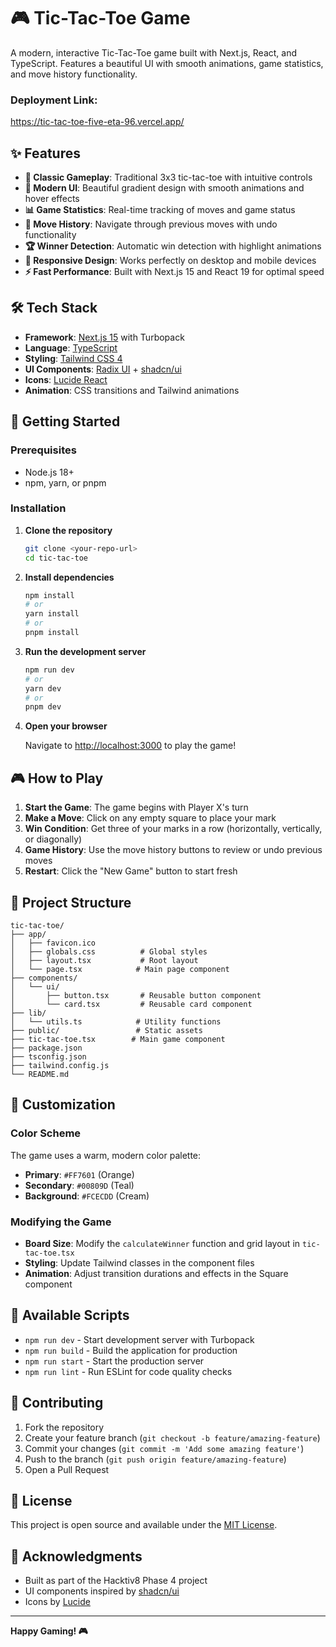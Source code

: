 # 🎮 Tic-Tac-Toe Game

A modern, interactive Tic-Tac-Toe game built with Next.js, React, and TypeScript. Features a beautiful UI with smooth animations, game statistics, and move history functionality.

### Deployment Link:
https://tic-tac-toe-five-eta-96.vercel.app/

## ✨ Features

- **🎯 Classic Gameplay**: Traditional 3x3 tic-tac-toe with intuitive controls
- **🎨 Modern UI**: Beautiful gradient design with smooth animations and hover effects
- **📊 Game Statistics**: Real-time tracking of moves and game status
- **📝 Move History**: Navigate through previous moves with undo functionality
- **🏆 Winner Detection**: Automatic win detection with highlight animations
- **🎨 Responsive Design**: Works perfectly on desktop and mobile devices
- **⚡ Fast Performance**: Built with Next.js 15 and React 19 for optimal speed

## 🛠️ Tech Stack

- **Framework**: [Next.js 15](https://nextjs.org/) with Turbopack
- **Language**: [TypeScript](https://www.typescriptlang.org/)
- **Styling**: [Tailwind CSS 4](https://tailwindcss.com/)
- **UI Components**: [Radix UI](https://www.radix-ui.com/) + [shadcn/ui](https://ui.shadcn.com/)
- **Icons**: [Lucide React](https://lucide.dev/)
- **Animation**: CSS transitions and Tailwind animations

## 🚀 Getting Started

### Prerequisites

- Node.js 18+
- npm, yarn, or pnpm

### Installation

1. **Clone the repository**

   ```bash
   git clone <your-repo-url>
   cd tic-tac-toe
   ```

2. **Install dependencies**

   ```bash
   npm install
   # or
   yarn install
   # or
   pnpm install
   ```

3. **Run the development server**

   ```bash
   npm run dev
   # or
   yarn dev
   # or
   pnpm dev
   ```

4. **Open your browser**

   Navigate to [http://localhost:3000](http://localhost:3000) to play the game!

## 🎮 How to Play

1. **Start the Game**: The game begins with Player X's turn
2. **Make a Move**: Click on any empty square to place your mark
3. **Win Condition**: Get three of your marks in a row (horizontally, vertically, or diagonally)
4. **Game History**: Use the move history buttons to review or undo previous moves
5. **Restart**: Click the "New Game" button to start fresh

## 📁 Project Structure

```
tic-tac-toe/
├── app/
│   ├── favicon.ico
│   ├── globals.css          # Global styles
│   ├── layout.tsx           # Root layout
│   └── page.tsx            # Main page component
├── components/
│   └── ui/
│       ├── button.tsx       # Reusable button component
│       └── card.tsx         # Reusable card component
├── lib/
│   └── utils.ts            # Utility functions
├── public/                 # Static assets
├── tic-tac-toe.tsx        # Main game component
├── package.json
├── tsconfig.json
├── tailwind.config.js
└── README.md
```

## 🎨 Customization

### Color Scheme

The game uses a warm, modern color palette:

- **Primary**: `#FF7601` (Orange)
- **Secondary**: `#00809D` (Teal)
- **Background**: `#FCECDD` (Cream)

### Modifying the Game

- **Board Size**: Modify the `calculateWinner` function and grid layout in `tic-tac-toe.tsx`
- **Styling**: Update Tailwind classes in the component files
- **Animation**: Adjust transition durations and effects in the Square component

## 🚀 Available Scripts

- `npm run dev` - Start development server with Turbopack
- `npm run build` - Build the application for production
- `npm run start` - Start the production server
- `npm run lint` - Run ESLint for code quality checks

## 🤝 Contributing

1. Fork the repository
2. Create your feature branch (`git checkout -b feature/amazing-feature`)
3. Commit your changes (`git commit -m 'Add some amazing feature'`)
4. Push to the branch (`git push origin feature/amazing-feature`)
5. Open a Pull Request

## 📄 License

This project is open source and available under the [MIT License](LICENSE).

## 🙏 Acknowledgments

- Built as part of the Hacktiv8 Phase 4 project
- UI components inspired by [shadcn/ui](https://ui.shadcn.com/)
- Icons by [Lucide](https://lucide.dev/)

---

**Happy Gaming! 🎮**
